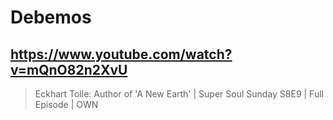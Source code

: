 # Debemos

## https://www.youtube.com/watch?v=mQnO82n2XvU

> Eckhart Tolle: Author of 'A New Earth' | Super Soul Sunday S8E9 | Full Episode | OWN 
